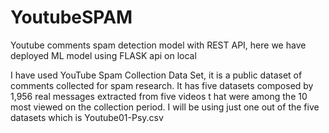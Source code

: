 # YoutubeSPAM
Youtube comments spam detection model with REST API, here we have deployed ML model using FLASK api on local

 I have used YouTube Spam Collection Data Set, it is a public dataset of comments collected for spam research. It has five datasets composed by 1,956 real messages extracted from five videos t
hat were among the 10 most viewed on the collection period. I will be using just one out of the five datasets which is Youtube01-Psy.csv
